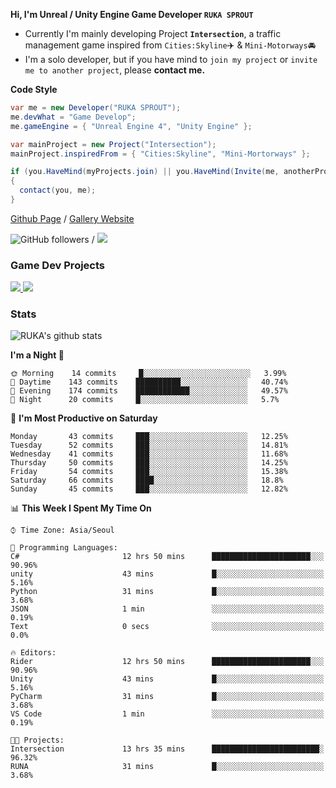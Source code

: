 **Hi, I'm Unreal / Unity Engine Game Developer `RUKA SPROUT`**

- Currently I'm mainly developing Project **`Intersection`**, a traffic management game inspired from `Cities:Skyline`✈️ & `Mini-Motorways`🚘
- I'm a solo developer, but if you have mind to `join my project` or `invite me to another project`, please **contact me.**

**Code Style**

```csharp
var me = new Developer("RUKA SPROUT");
me.devWhat = "Game Develop";
me.gameEngine = { "Unreal Engine 4", "Unity Engine" };
```

```csharp
var mainProject = new Project("Intersection");
mainProject.inspiredFrom = { "Cities:Skyline", "Mini-Mortorways" };

if (you.HaveMind(myProjects.join) || you.HaveMind(Invite(me, anotherProject)))
{
  contact(you, me);
}
```

[Github Page](https://lutca1320.github.io/) / [Gallery Website](https://rukasp.xyz/)

![GitHub followers](https://img.shields.io/github/followers/lutca1320?label=Follow&style=social) / [![](https://img.shields.io/badge/Gmail-lutca1320%40gmail.com-blue)](mailto:lutca1320@gmail.com)

### Game Dev Projects

<a href="https://github.com/lutca1320/Intersection">
  <img src="https://github-readme-stats.vercel.app/api/pin/?username=lutca1320&repo=Intersection" />
</a>
<a href="https://github.com/lutca1320/Together">
  <img src="https://github-readme-stats.vercel.app/api/pin/?username=lutca1320&repo=Together" />
</a>


### Stats

![RUKA's github stats](https://github-readme-stats.vercel.app/api?username=lutca1320&show_icons=true&include_all_commits=true&count_private=true&hide=contribs,prs)

<!--START_SECTION:waka-->
**I'm a Night 🦉** 

```text
🌞 Morning    14 commits     █░░░░░░░░░░░░░░░░░░░░░░░░   3.99% 
🌆 Daytime    143 commits    ██████████░░░░░░░░░░░░░░░   40.74% 
🌃 Evening    174 commits    ████████████░░░░░░░░░░░░░   49.57% 
🌙 Night      20 commits     █░░░░░░░░░░░░░░░░░░░░░░░░   5.7%

```
📅 **I'm Most Productive on Saturday** 

```text
Monday       43 commits     ███░░░░░░░░░░░░░░░░░░░░░░   12.25% 
Tuesday      52 commits     ███░░░░░░░░░░░░░░░░░░░░░░   14.81% 
Wednesday    41 commits     ███░░░░░░░░░░░░░░░░░░░░░░   11.68% 
Thursday     50 commits     ███░░░░░░░░░░░░░░░░░░░░░░   14.25% 
Friday       54 commits     ███░░░░░░░░░░░░░░░░░░░░░░   15.38% 
Saturday     66 commits     ████░░░░░░░░░░░░░░░░░░░░░   18.8% 
Sunday       45 commits     ███░░░░░░░░░░░░░░░░░░░░░░   12.82%

```


📊 **This Week I Spent My Time On** 

```text
⌚︎ Time Zone: Asia/Seoul

💬 Programming Languages: 
C#                       12 hrs 50 mins      ██████████████████████░░░   90.96% 
unity                    43 mins             █░░░░░░░░░░░░░░░░░░░░░░░░   5.16% 
Python                   31 mins             █░░░░░░░░░░░░░░░░░░░░░░░░   3.68% 
JSON                     1 min               ░░░░░░░░░░░░░░░░░░░░░░░░░   0.19% 
Text                     0 secs              ░░░░░░░░░░░░░░░░░░░░░░░░░   0.0%

🔥 Editors: 
Rider                    12 hrs 50 mins      ██████████████████████░░░   90.96% 
Unity                    43 mins             █░░░░░░░░░░░░░░░░░░░░░░░░   5.16% 
PyCharm                  31 mins             █░░░░░░░░░░░░░░░░░░░░░░░░   3.68% 
VS Code                  1 min               ░░░░░░░░░░░░░░░░░░░░░░░░░   0.19%

🐱‍💻 Projects: 
Intersection             13 hrs 35 mins      ████████████████████████░   96.32% 
RUNA                     31 mins             █░░░░░░░░░░░░░░░░░░░░░░░░   3.68%

```


<!--END_SECTION:waka-->
